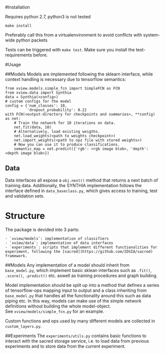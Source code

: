 #Installation

Requires python 2.7, python3 is not tested

    make install

Preferably call this from a virtualenvironment to avoid conflicts with system-wide python packets

Tests can be triggered with `make test`. Make sure you install the test-requirements before.

#Usage

##Models
Models are implemented following the sklearn interface, while context handling is necessary due to tensorflow semantics:

    from xview.models.simple_fcn import SimpleFCN as FCN
    from xview.data import Synthia
    data = Synthia(<config>)
    # custom configs for the model
    config = {'num_classes': 10,
              'dropout_probability': 0.2}
    with FCN(<output-directory for checkpoints and summaries>, **config) as net:
        # Train the network for 10 iterations on data.
        net.fit(data, 10)
        # Alternatively, load existing weigths.
        net.load_weights(<path to weights checkpoint>)
        net.import_weights(<path to npz file with stored weights>)
        # Now you can use it to produce classifications.
        semantic_map = net.predict({'rgb': <rgb image blob>, 'depth': <depth image blob>})

## Data
Data interfaces all expose a `obj.next()` method that returns a next batch of training data. Additionally, the SYNTHIA implementation follows the interface defined in `data_baseclass.py`, which gives access to training, test and validation sets.

# Structure
The package is devided into 3 parts: 

    - `xview/models`: implementation of classifiers
    - `xview/data`: implementation of data interfaces
    - `experiments`: scripts that implement different functionalities for experiment, following the [sacred](https://github.com/IDSIA/sacred) framework.

##Models
Any implementation of a model should inherit from `base_model.py`, which implement basic sklean interfaces such as `.fit()`, `.score()`, `.predict()` etc. aswell as training procedures and graph building.

Model implementation should be split up into a method that defines a series of tensorflow-ops mapping input to output and a class inheriting from `base_model.py` that handles all the functionality around this such as data piping etc.
In this way, models can make use of the simple network definitions without building the whole model-object.  
See `xview/models/simple_fcn.py` for an example.

Custom functions and ops used by many different models are collected in `custom_layers.py`.

##Experiments
The `experiments/utils.py` contains basic functions to interact with the sacred storage service, i.e. to load data from previous experiments and to store data from the current experiment.